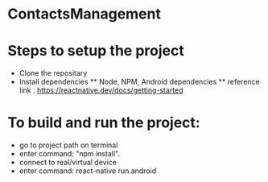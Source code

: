 # ContactsManagement

# Steps to setup the project
* Clone the repositary
* Install dependencies
 ** Node, NPM, Android dependencies
 ** reference link : https://reactnative.dev/docs/getting-started

# To build and run the project:
* go to project path on terminal
* enter command: "npm install".
* connect to real/virtual device
* enter command: react-native run android
  
